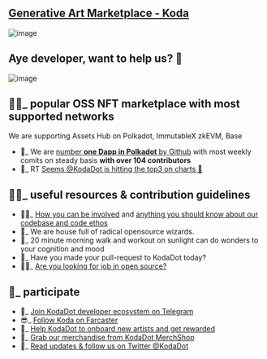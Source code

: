 
[Generative Art Marketplace - Koda](https://kodadot.xyz)
---
![image](https://github.com/kodadot/.github/assets/5887929/79d25bb6-ec66-4736-8112-06a48a82fa48)


Aye developer, want to help us? 👋
---
![image](https://github.com/kodadot/.github/assets/5887929/0a9a4eb8-0837-4d03-b787-3258c589586a)




🙋‍♀️_ **popular OSS NFT marketplace with most supported networks** 
-
We are supporting Assets Hub on Polkadot, ImmutableX zkEVM, Base

- 🥇_ We are [number **one Dapp in Polkadot** by Github](https://github.com/topics/polkadot) with most weekly comits on steady basis **with over 104 contributors** 
- 📸_ RT [Seems @KodaDot is hitting the top3 on charts 🥳](https://twitter.com/yangWao/status/1648316911116079105) 
 
👩‍💻_ **useful resources & contribution guidelines** 
---
- 🙇‍♀️_ [How you can be involved](https://github.com/kodadot/nft-gallery/blob/main/CONTRIBUTING.md) and [anything you should know about our codebase and code ethos](https://docs.kodadot.xyz) 
- 🧙_ We are house full of radical opensource wizards. 
- 🌅_ 20 minute morning walk and workout on sunlight can do wonders to your cognition and mood 
- 🔁_ Have you made your pull-request to KodaDot today?
- 👩‍🔬_ [Are you looking for job in open source?](https://github.com/kodadot/nft-gallery/blob/main/HIRING.md) 

🫶_ **participate**  
---
- 🙌_ [Join KodaDot developer ecosystem on Telegram](https://t.me/koda_eco) 
- 😎_ [Follow Koda on Farcaster ](https://warpcast.com/~/channel/koda)
- 🤑_ [Help KodaDot to onboard new artists and get rewarded](https://docs.kodadot.xyz/referral-program.html) 
- 👕_ [Grab our merchandise from KodaDot MerchShop](https://shop.kodadot.xyz) 
- 📰_ [Read updates & follow us on Twitter @KodaDot](https://twitter.com/kodadot) 

